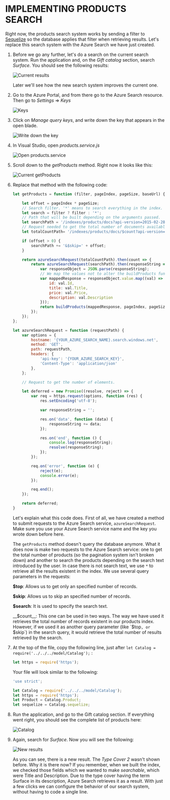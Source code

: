 <page title="Implementing Products search"/>

IMPLEMENTING PRODUCTS SEARCH
====

Right now, the products search system works by sending a filter to [Sequelize](http://docs.sequelizejs.com/en/v3/) so the database applies that filter when retrieving results. Let's replace this search system with the Azure Search we have just created.

1. Before we go any further, let's do a search on the current search system. Run the application and, on the *Gift catalog* section, search *Surface*. You should see the following results:

    ![Current results](img/22.png)

    Later we'll see how the new search system improves the current one.

2. Go to the Azure Portal, and from there go to the Azure Search resource. Then go to *Settings* => *Keys*

    ![Keys](img/19.png)

3. Click on *Manage query keys*, and write down the key that appears in the open blade.

    ![Write down the key](img/20.png)

4. In Visual Studio, open *products.service.js*

    ![Open products.service](img/17.png)

5. Scroll down to the *getProducts* method. Right now it looks like this:

    ![Current getProducts](img/18.png)

6. Replace that method with the following code:

    ```javascript
    let getProducts = function (filter, pageIndex, pageSize, baseUrl) {

        let offset = pageIndex * pageSize;
        // Search filter. '*' means to search everything in the index.
        let search = filter ? filter : '*';
        // Path that will be built depending on the arguments passed.
        let searchPath = '/indexes/products/docs?api-version=2015-02-28&$top=' + pageSize + '&search=' + search;
        // Request needed to get the total number of documents available, so pagination works as expected.
        let totalCountPath= '/indexes/products/docs/$count?api-version=2015-02-28';

        if (offset > 0) {
            searchPath += '&$skip=' + offset;
        }

        return azureSearchRequest(totalCountPath).then(count => {
            return azureSearchRequest(searchPath).then(responseString => {
                var responseObject = JSON.parse(responseString);
                // We map the values not to alter the buildProducts function.
                var mappedResponse = responseObject.value.map((val) => ({
                    id: val.Id,
                    title: val.Title,
                    price: val.Price,
                    description: val.Description
                }));
                return buildProducts(mappedResponse, pageIndex, pageSize, baseUrl, parseInt(count, 10));
            });
        });
    };

    let azureSearchRequest = function (requestPath) {
        var options = {
            hostname: '{YOUR_AZURE_SEARCH_NAME}.search.windows.net',
            method: 'GET',
            path: requestPath,
            headers: {
                'api-key': '{YOUR_AZURE_SEARCH_KEY}',
                'Content-Type': 'application/json'
            },
        };

        // Request to get the number of elements.

        let deferred = new Promise((resolve, reject) => {
            var req = https.request(options, function (res) {
                res.setEncoding('utf-8');

                var responseString = '';

                res.on('data', function (data) {
                    responseString += data;
                });

                res.on('end', function () {
                    console.log(responseString);
                    resolve(responseString);
                });
            });

            req.on('error', function (e) {
                reject(e);
                console.error(e);
            });

            req.end();
        });

        return deferred;
    }
    ```

    Let's explain what this code does. First of all, we have created a method to submit requests to the Azure Search service, `azureSearchRequest`. Make sure you use your Azure Search service name and the key you wrote down before here.

    The `getProducts` method doesn't query the database anymore. What it does now is make two requests to the Azure Search service: one to get the total number of products (so the pagination system isn't broken down) and another to search the products depending on the search text introduced by the user. In case there is not search text, we use `*` to retrieve all the results existent in the index. We use several query parameters in the requests:

    __$top__: Allows us to get only an specified number of records.

    __$skip__: Allows us to skip an specified number of records.

    __$search__: It is used to specify the search text.

    __$count__: This one can be used in two ways. The way we have used it retrieves the total number of records existent in our products index. However, if we used it as another query parameter (like `$top`, or `$skip`) in the search query, it would retrieve the total number of results retrieved by the search.

7. At the top of the file, copy the following line, just after `let Catalog = require('../../../model/Catalog');` :

    ```javascript
    let https = require('https');
    ```

    Your file will look similar to the following:

    ```javascript
    'use strict';

    let Catalog = require('../../../model/Catalog');
    let https = require('https');
    let Product = Catalog.Product;
    let sequelize = Catalog.sequelize;
    ```

8. Run the application, and go to the Gift catalog section. If everything went right, you should see the complete list of products here:

    ![Catalog](img/21.png)

9. Again, search for *Surface*. Now you will see the following:

    ![New results](img/23.png)

    As you can see, there is a new result. The *Type Cover 2* wasn't shown before. Why it is there now? If you remember, when we built the index, we checked those fields which we wanted to make *searchable*, which were Title and Description. Due to the type cover having the term Surface in its description, Azure Search retrieves it as a result. With just a few clicks we can configure the behavior of our search system, without having to code a single line.